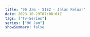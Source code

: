```yaml
---
title: "96 Jam - S1E2 - Jalan Keluar"
date: 2023-10-29T07:08:01Z
tags: ["Tv-Series"]
series: ["96 Jam"]
showSummary: false
---
```


  <mux-player stream-type="on-demand"
  src="https://kp3d-my.sharepoint.com/personal/ryoo_kp3d_onmicrosoft_com/_layouts/15/download.aspx?share=ES2sMG2fePdGrQKzXhT7e44BmoOEYpiV-3N-l37G4iC_Dg" prefer-playback="mse" controls>
  </mux-player>
  
  
  <script src="https://cdn.jsdelivr.net/npm/@mux/mux-player"></script>
  
 <script type="application/ld+json">
 {
  "@context": "https://schema.org/",
  "@type": "VideoObject",
  "name": "96 Jam - S1E2 - Jalan Keluar",
  "contentUrl": "https://stream.mux.com/DMXeb5dyS145yXZx4bCAU8KvUDnxli4QCb2rxEaI5Ds.m3u8",
  "thumbnailUrl": "https://www.themoviedb.org/t/p/original/k2UdsO3WdcMshpPm7uZimLgOErS.jpg?width=314&fit_mode=preserve&time=25",
  "uploadDate": "2023-10-29T07:08:01Z",
}

</script>